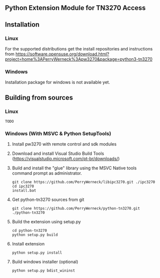 ## Python Extension Module for TN3270 Access

## Installation

### Linux

For the supported distributions get the install repositories and instructions from https://software.opensuse.org/download.html?project=home%3APerryWerneck%3Apw3270&package=python3-tn3270

### Windows

Installation package for windows is not available yet.

## Building from sources

### Linux

	TODO

### Windows (With MSVC & Python SetupTools)

1. Install pw3270 with remote control and sdk modules

2. Download and install Visual Studio Build Tools (https://visualstudio.microsoft.com/pt-br/downloads/)

3. Build and install the "glue" library using the MSVC Native tools command prompt as administrator.

	```shell
	git clone https://github.com/PerryWerneck/libipc3270.git ./ipc3270
	cd ipc3270
	install.bat
	```

4. Get python-tn3270 sources from git

	```shell
	git clone https://github.com/PerryWerneck/python-tn3270.git ./python-tn3270
	```

5. Build the extension using setup.py

	```shell
	cd python-tn3270
	python setup.py build
	```

6. Install extension

	```shell
	python setup.py install
	```
	
7. Build windows installer (optional)

	```shell
	python setup.py bdist_wininst
	```


